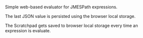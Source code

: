 Simple web-based evaluator for JMESPath expressions.

The last JSON value is persisted using the browser local storage.

The Scratchpad gets saved to browser local storage every time an expression is evaluate.

